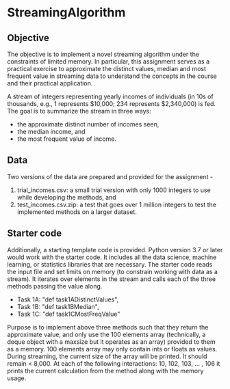 # StreamingAlgorithm

##  Objective
The objective is to implement a novel streaming algorithm under the constraints of limited memory. In particular, this assignment serves as a practical exercise to approximate the distinct values, median and most frequent value in streaming data to understand the concepts in the course and their practical application. 

A stream of integers representing yearly incomes of individuals (in 10s of thousands, e.g., 1 represents $10,000; 234 represents $2,340,000) is fed. The goal is to summarize the stream in three ways: 

* the approximate distinct number of incomes seen,
* the median income, and 
* the most frequent value of income. 

## Data 
Two versions of the data are prepared and provided for the assignment -  
1. trial_incomes.csv: a small trial version with only 1000 integers to use while developing the methods, and 
2. test_incomes.csv.zip: a test that goes over 1 million integers to test the implemented methods on a larger dataset.

## Starter code
Additionally, a starting template code is provided. Python version 3.7 or later would work with the starter code. It includes all the data science, machine learning, or statistics libraries that are necessary. 
The starter code reads the input file and set limits on memory (to constrain working with data as a stream). It iterates over elements in the stream and calls each of the three methods passing the value along.
* Task 1A: "def task1ADistinctValues", 
* Task 1B: "def task1BMedian", 
* Task 1C: "def task1CMostFreqValue" 

Purpose is to implement above three methods such that they return the approximate value, and only use the 100 elements array (technically, a deque object with a maxsize but it operates as an array) provided to them as a memory. 100 elements array may only contain ints or floats as values. 
During streaming, the current size of the array will be printed. It should remain < 8,000. At each of the following interactions: 10, 102, 103, ... , 106 it prints the current calculation from the method along with the memory usage.
